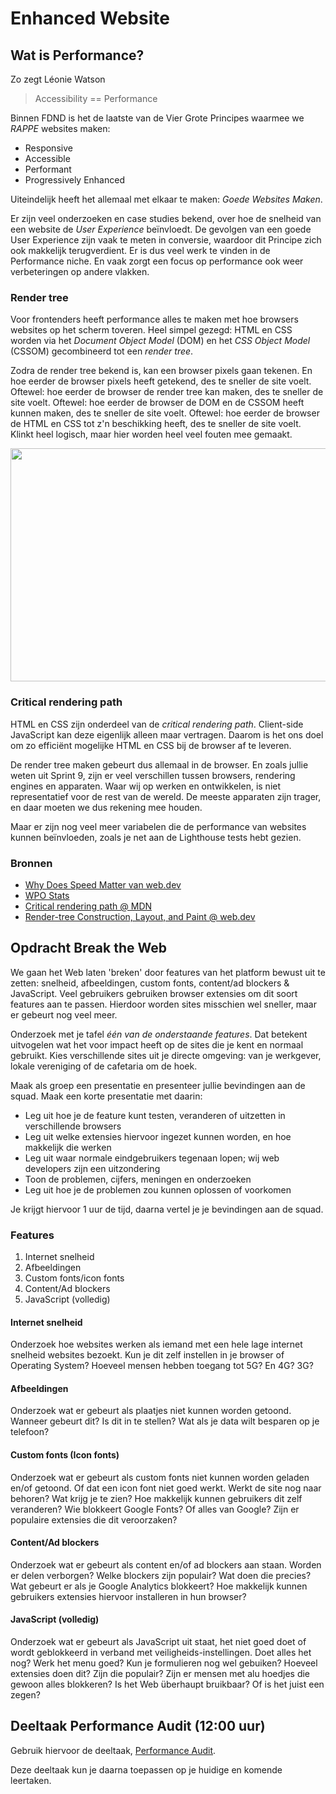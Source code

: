 # Enhanced Website


## Wat is Performance?

Zo zegt Léonie Watson

> Accessibility == Performance

Binnen FDND is het de laatste van de Vier Grote Principes waarmee we _RAPPE_ websites maken:

- Responsive
- Accessible
- Performant
- Progressively Enhanced

Uiteindelijk heeft het allemaal met elkaar te maken: _Goede Websites Maken_.

Er zijn veel onderzoeken en case studies bekend, over hoe de snelheid van een website de _User Experience_ beïnvloedt. De gevolgen van een goede User Experience zijn vaak te meten in conversie, waardoor dit Principe zich ook makkelijk terugverdient. Er is dus veel werk te vinden in de Performance niche. En vaak zorgt een focus op performance ook weer verbeteringen op andere vlakken.

### Render tree

Voor frontenders heeft performance alles te maken met hoe browsers websites op het scherm toveren. Heel simpel gezegd: HTML en CSS worden via het _Document Object Model_ (DOM) en het _CSS Object Model_ (CSSOM) gecombineerd tot een _render tree_.

Zodra de render tree bekend is, kan een browser pixels gaan tekenen. En hoe eerder de browser pixels heeft getekend, des te sneller de site voelt. Oftewel: hoe eerder de browser de render tree kan maken, des te sneller de site voelt. Oftewel: hoe eerder de browser de DOM en de CSSOM heeft kunnen maken, des te sneller de site voelt. Oftewel: hoe eerder de browser de HTML en CSS tot z'n beschikking heeft, des te sneller de site voelt. Klinkt heel logisch, maar hier worden heel veel fouten mee gemaakt.

<img width="800" height="373" src="dom-cssom-render-tree.png">

### Critical rendering path

HTML en CSS zijn onderdeel van de _critical rendering path_. Client-side JavaScript kan deze eigenlijk alleen maar vertragen. Daarom is het ons doel om zo efficiënt mogelijke HTML en CSS bij de browser af te leveren.

De render tree maken gebeurt dus allemaal in de browser. En zoals jullie weten uit Sprint 9, zijn er veel verschillen tussen browsers, rendering engines en apparaten. Waar wij op werken en ontwikkelen, is niet representatief voor de rest van de wereld. De meeste apparaten zijn trager, en daar moeten we dus rekening mee houden.

Maar er zijn nog veel meer variabelen die de performance van websites kunnen beïnvloeden, zoals je net aan de Lighthouse tests hebt gezien.

### Bronnen

- [Why Does Speed Matter van web.dev](https://web.dev/why-speed-matters/)
- [WPO Stats](https://wpostats.com/)
- [Critical rendering path @ MDN](https://developer.mozilla.org/en-US/docs/Web/Performance/Guides/Critical_rendering_path)
- [Render-tree Construction, Layout, and Paint @ web.dev](https://web.dev/articles/critical-rendering-path/render-tree-construction)


## Opdracht Break the Web

We gaan het Web laten 'breken' door features van het platform bewust uit te zetten: snelheid, afbeeldingen, custom fonts, content/ad blockers & JavaScript. Veel gebruikers gebruiken browser extensies om dit soort features aan te passen. Hierdoor worden sites misschien wel sneller, maar er gebeurt nog veel meer.

Onderzoek met je tafel _één van de onderstaande features_. Dat betekent uitvogelen wat het voor impact heeft op de sites die je kent en normaal gebruikt. Kies verschillende sites uit je directe omgeving: van je werkgever, lokale vereniging of de cafetaria om de hoek.

Maak als groep een presentatie en presenteer jullie bevindingen aan de squad. 
Maak een korte presentatie met daarin:

- Leg uit hoe je de feature kunt testen, veranderen of uitzetten in verschillende browsers
- Leg uit welke extensies hiervoor ingezet kunnen worden, en hoe makkelijk die werken
- Leg uit waar normale eindgebruikers tegenaan lopen; wij web developers zijn een uitzondering
- Toon de problemen, cijfers, meningen en onderzoeken
- Leg uit hoe je de problemen zou kunnen oplossen of voorkomen

Je krijgt hiervoor 1 uur de tijd, daarna vertel je je bevindingen aan de squad.

### Features

1. Internet snelheid
2. Afbeeldingen
3. Custom fonts/icon fonts
4. Content/Ad blockers
5. JavaScript (volledig)

#### Internet snelheid
Onderzoek hoe websites werken als iemand met een hele lage internet snelheid websites bezoekt. Kun je dit zelf instellen in je browser of Operating System? Hoeveel mensen hebben toegang tot 5G? En 4G? 3G?

#### Afbeeldingen
Onderzoek wat er gebeurt als plaatjes niet kunnen worden getoond. Wanneer gebeurt dit? Is dit in te stellen? Wat als je data wilt besparen op je telefoon?

#### Custom fonts (Icon fonts)
Onderzoek wat er gebeurt als custom fonts niet kunnen worden geladen en/of getoond. Of dat een icon font niet goed werkt. Werkt de site nog naar behoren? Wat krijg je te zien? Hoe makkelijk kunnen gebruikers dit zelf veranderen? Wie blokkeert Google Fonts? Of alles van Google? Zijn er populaire extensies die dit veroorzaken?

#### Content/Ad blockers
Onderzoek wat er gebeurt als content en/of ad blockers aan staan. Worden er delen verborgen? Welke blockers zijn populair? Wat doen die precies? Wat gebeurt er als je Google Analytics blokkeert? Hoe makkelijk kunnen gebruikers extensies hiervoor installeren in hun browser?

#### JavaScript (volledig)
Onderzoek wat er gebeurt als JavaScript uit staat, het niet goed doet of wordt geblokkeerd in verband met veiligheids-instellingen. Doet alles het nog? Werk het menu goed? Kun je formulieren nog wel gebuiken? Hoeveel extensies doen dit? Zijn die populair? Zijn er mensen met alu hoedjes die gewoon alles blokkeren? Is het Web überhaupt bruikbaar? Of is het juist een zegen?



## Deeltaak Performance Audit (12:00 uur)

Gebruik hiervoor de deeltaak, [Performance Audit](https://github.com/fdnd-task/performance-audit/).

Deze deeltaak kun je daarna toepassen op je huidige en komende leertaken.